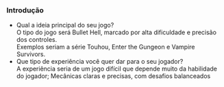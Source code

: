 ### Introdução
- Qual a ideia principal do seu jogo?   
    O tipo do jogo será Bullet Hell, marcado por alta dificuldade e precisão dos controles.   
    Exemplos seriam a série Touhou, Enter the Gungeon e Vampire Survivors.  
- Que tipo de experiência você quer dar para o seu jogador?  
  A experiência seria de um jogo difícil que depende muito da habilidade do jogador; Mecânicas claras e precisas, com desafios balanceados
    
